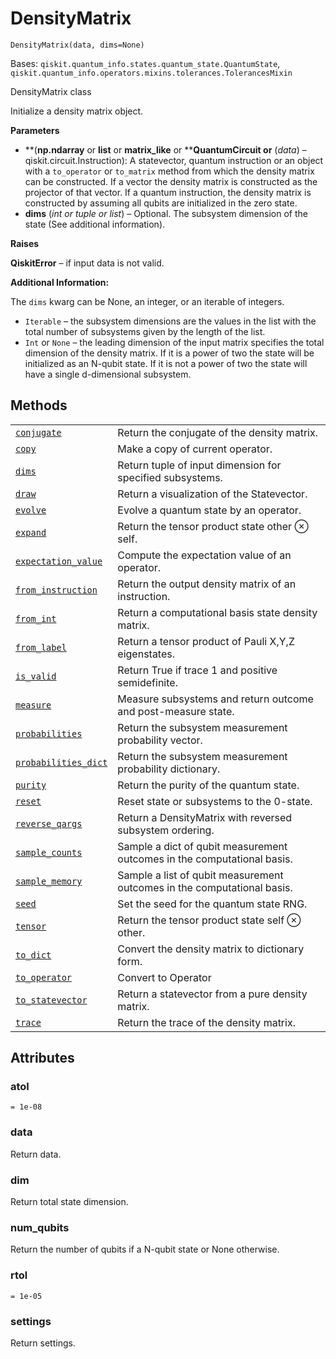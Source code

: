 # DensityMatrix

`DensityMatrix(data, dims=None)`

Bases: `qiskit.quantum_info.states.quantum_state.QuantumState`, `qiskit.quantum_info.operators.mixins.tolerances.TolerancesMixin`

DensityMatrix class

Initialize a density matrix object.

**Parameters**

*   \*\*(****np.ndarray**** or ****list**** or ****matrix\_like**** or \*\***QuantumCircuit or** (*data*) – qiskit.circuit.Instruction): A statevector, quantum instruction or an object with a `to_operator` or `to_matrix` method from which the density matrix can be constructed. If a vector the density matrix is constructed as the projector of that vector. If a quantum instruction, the density matrix is constructed by assuming all qubits are initialized in the zero state.
*   **dims** (*int or tuple or list*) – Optional. The subsystem dimension of the state (See additional information).

**Raises**

**QiskitError** – if input data is not valid.

**Additional Information:**

The `dims` kwarg can be None, an integer, or an iterable of integers.

*   `Iterable` – the subsystem dimensions are the values in the list with the total number of subsystems given by the length of the list.
*   `Int` or `None` – the leading dimension of the input matrix specifies the total dimension of the density matrix. If it is a power of two the state will be initialized as an N-qubit state. If it is not a power of two the state will have a single d-dimensional subsystem.

## Methods

|                                                                                                                                                                                          |                                                                         |
| ---------------------------------------------------------------------------------------------------------------------------------------------------------------------------------------- | ----------------------------------------------------------------------- |
| [`conjugate`](qiskit.quantum_info.DensityMatrix.conjugate#qiskit.quantum_info.DensityMatrix.conjugate "qiskit.quantum_info.DensityMatrix.conjugate")                                     | Return the conjugate of the density matrix.                             |
| [`copy`](qiskit.quantum_info.DensityMatrix.copy#qiskit.quantum_info.DensityMatrix.copy "qiskit.quantum_info.DensityMatrix.copy")                                                         | Make a copy of current operator.                                        |
| [`dims`](qiskit.quantum_info.DensityMatrix.dims#qiskit.quantum_info.DensityMatrix.dims "qiskit.quantum_info.DensityMatrix.dims")                                                         | Return tuple of input dimension for specified subsystems.               |
| [`draw`](qiskit.quantum_info.DensityMatrix.draw#qiskit.quantum_info.DensityMatrix.draw "qiskit.quantum_info.DensityMatrix.draw")                                                         | Return a visualization of the Statevector.                              |
| [`evolve`](qiskit.quantum_info.DensityMatrix.evolve#qiskit.quantum_info.DensityMatrix.evolve "qiskit.quantum_info.DensityMatrix.evolve")                                                 | Evolve a quantum state by an operator.                                  |
| [`expand`](qiskit.quantum_info.DensityMatrix.expand#qiskit.quantum_info.DensityMatrix.expand "qiskit.quantum_info.DensityMatrix.expand")                                                 | Return the tensor product state other ⊗ self.                           |
| [`expectation_value`](qiskit.quantum_info.DensityMatrix.expectation_value#qiskit.quantum_info.DensityMatrix.expectation_value "qiskit.quantum_info.DensityMatrix.expectation_value")     | Compute the expectation value of an operator.                           |
| [`from_instruction`](qiskit.quantum_info.DensityMatrix.from_instruction#qiskit.quantum_info.DensityMatrix.from_instruction "qiskit.quantum_info.DensityMatrix.from_instruction")         | Return the output density matrix of an instruction.                     |
| [`from_int`](qiskit.quantum_info.DensityMatrix.from_int#qiskit.quantum_info.DensityMatrix.from_int "qiskit.quantum_info.DensityMatrix.from_int")                                         | Return a computational basis state density matrix.                      |
| [`from_label`](qiskit.quantum_info.DensityMatrix.from_label#qiskit.quantum_info.DensityMatrix.from_label "qiskit.quantum_info.DensityMatrix.from_label")                                 | Return a tensor product of Pauli X,Y,Z eigenstates.                     |
| [`is_valid`](qiskit.quantum_info.DensityMatrix.is_valid#qiskit.quantum_info.DensityMatrix.is_valid "qiskit.quantum_info.DensityMatrix.is_valid")                                         | Return True if trace 1 and positive semidefinite.                       |
| [`measure`](qiskit.quantum_info.DensityMatrix.measure#qiskit.quantum_info.DensityMatrix.measure "qiskit.quantum_info.DensityMatrix.measure")                                             | Measure subsystems and return outcome and post-measure state.           |
| [`probabilities`](qiskit.quantum_info.DensityMatrix.probabilities#qiskit.quantum_info.DensityMatrix.probabilities "qiskit.quantum_info.DensityMatrix.probabilities")                     | Return the subsystem measurement probability vector.                    |
| [`probabilities_dict`](qiskit.quantum_info.DensityMatrix.probabilities_dict#qiskit.quantum_info.DensityMatrix.probabilities_dict "qiskit.quantum_info.DensityMatrix.probabilities_dict") | Return the subsystem measurement probability dictionary.                |
| [`purity`](qiskit.quantum_info.DensityMatrix.purity#qiskit.quantum_info.DensityMatrix.purity "qiskit.quantum_info.DensityMatrix.purity")                                                 | Return the purity of the quantum state.                                 |
| [`reset`](qiskit.quantum_info.DensityMatrix.reset#qiskit.quantum_info.DensityMatrix.reset "qiskit.quantum_info.DensityMatrix.reset")                                                     | Reset state or subsystems to the 0-state.                               |
| [`reverse_qargs`](qiskit.quantum_info.DensityMatrix.reverse_qargs#qiskit.quantum_info.DensityMatrix.reverse_qargs "qiskit.quantum_info.DensityMatrix.reverse_qargs")                     | Return a DensityMatrix with reversed subsystem ordering.                |
| [`sample_counts`](qiskit.quantum_info.DensityMatrix.sample_counts#qiskit.quantum_info.DensityMatrix.sample_counts "qiskit.quantum_info.DensityMatrix.sample_counts")                     | Sample a dict of qubit measurement outcomes in the computational basis. |
| [`sample_memory`](qiskit.quantum_info.DensityMatrix.sample_memory#qiskit.quantum_info.DensityMatrix.sample_memory "qiskit.quantum_info.DensityMatrix.sample_memory")                     | Sample a list of qubit measurement outcomes in the computational basis. |
| [`seed`](qiskit.quantum_info.DensityMatrix.seed#qiskit.quantum_info.DensityMatrix.seed "qiskit.quantum_info.DensityMatrix.seed")                                                         | Set the seed for the quantum state RNG.                                 |
| [`tensor`](qiskit.quantum_info.DensityMatrix.tensor#qiskit.quantum_info.DensityMatrix.tensor "qiskit.quantum_info.DensityMatrix.tensor")                                                 | Return the tensor product state self ⊗ other.                           |
| [`to_dict`](qiskit.quantum_info.DensityMatrix.to_dict#qiskit.quantum_info.DensityMatrix.to_dict "qiskit.quantum_info.DensityMatrix.to_dict")                                             | Convert the density matrix to dictionary form.                          |
| [`to_operator`](qiskit.quantum_info.DensityMatrix.to_operator#qiskit.quantum_info.DensityMatrix.to_operator "qiskit.quantum_info.DensityMatrix.to_operator")                             | Convert to Operator                                                     |
| [`to_statevector`](qiskit.quantum_info.DensityMatrix.to_statevector#qiskit.quantum_info.DensityMatrix.to_statevector "qiskit.quantum_info.DensityMatrix.to_statevector")                 | Return a statevector from a pure density matrix.                        |
| [`trace`](qiskit.quantum_info.DensityMatrix.trace#qiskit.quantum_info.DensityMatrix.trace "qiskit.quantum_info.DensityMatrix.trace")                                                     | Return the trace of the density matrix.                                 |

## Attributes

### atol

`= 1e-08`

### data

Return data.

### dim

Return total state dimension.

### num\_qubits

Return the number of qubits if a N-qubit state or None otherwise.

### rtol

`= 1e-05`

### settings

Return settings.
